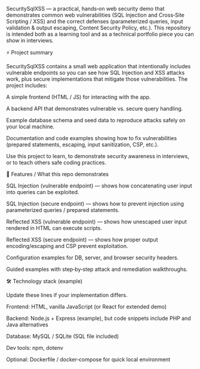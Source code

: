 SecuritySqlXSS — a practical, hands‑on web security demo that demonstrates common web vulnerabilities (SQL Injection and Cross‑Site Scripting / XSS) and the correct defenses (parameterized queries, input validation & output escaping, Content Security Policy, etc.).
This repository is intended both as a learning tool and as a technical portfolio piece you can show in interviews.

⚡ Project summary

SecuritySqlXSS contains a small web application that intentionally includes vulnerable endpoints so you can see how SQL Injection and XSS attacks work, plus secure implementations that mitigate those vulnerabilities. The project includes:

A simple frontend (HTML / JS) for interacting with the app.

A backend API that demonstrates vulnerable vs. secure query handling.

Example database schema and seed data to reproduce attacks safely on your local machine.

Documentation and code examples showing how to fix vulnerabilities (prepared statements, escaping, input sanitization, CSP, etc.).

Use this project to learn, to demonstrate security awareness in interviews, or to teach others safe coding practices.

🧩 Features / What this repo demonstrates

SQL Injection (vulnerable endpoint) — shows how concatenating user input into queries can be exploited.

SQL Injection (secure endpoint) — shows how to prevent injection using parameterized queries / prepared statements.

Reflected XSS (vulnerable endpoint) — shows how unescaped user input rendered in HTML can execute scripts.

Reflected XSS (secure endpoint) — shows how proper output encoding/escaping and CSP prevent exploitation.

Configuration examples for DB, server, and browser security headers.

Guided examples with step‑by‑step attack and remediation walkthroughs.

🛠 Technology stack (example)

Update these lines if your implementation differs.

Frontend: HTML, vanilla JavaScript (or React for extended demo)

Backend: Node.js + Express (example), but code snippets include PHP and Java alternatives

Database: MySQL / SQLite (SQL file included)

Dev tools: npm, dotenv

Optional: Dockerfile / docker‑compose for quick local environment
